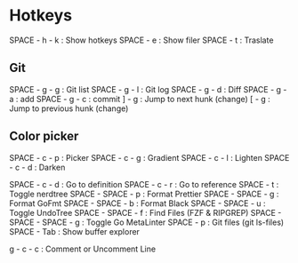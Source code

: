 # Hotkeys

SPACE - h - k                 : Show hotkeys
SPACE - e                     : Show filer
SPACE - t                     : Traslate
## Git
SPACE - g - g                 : Git list
SPACE - g - l                 : Git log
SPACE - g - d                 : Diff
SPACE - g - a                 : add
SPACE - g - c                 : commit
] - g                         : Jump to next hunk (change)
[ - g                         : Jump to previous hunk (change)
## Color picker
SPACE - c - p                 : Picker
SPACE - c - g                 : Gradient
SPACE - c - l                 : Lighten
SPACE - c - d                 : Darken

SPACE - c - d                 : Go to definition
SPACE - c - r                 : Go to reference
SPACE - t                     : Toggle nerdtree
SPACE - SPACE - p             : Format Prettier
SPACE - SPACE - g             : Format GoFmt
SPACE - SPACE - b             : Format Black
SPACE - SPACE - u             : Toggle UndoTree
SPACE - SPACE - f             : Find Files (FZF & RIPGREP)
SPACE - SPACE - SPACE - g     : Toggle Go MetaLinter
SPACE - p                     : Git files (git ls-files)
SPACE - Tab                   : Show buffer explorer

g - c - c                     : Comment or Uncomment Line
